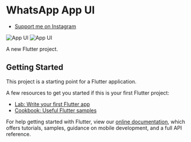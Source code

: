 # WhatsApp App UI

- [Support me on Instagram](https://www.instagram.com/_.pagal_ladka._/)

![App UI](https://user-images.githubusercontent.com/16510597/103358889-504d2300-4ae9-11eb-886b-effbee0d7782.jpg)
![App UI](https://media.discordapp.net/attachments/984753661081165914/1010764352783122472/New_Project_115_8B38E2A.png)

A new Flutter project.

## Getting Started

This project is a starting point for a Flutter application.

A few resources to get you started if this is your first Flutter project:

- [Lab: Write your first Flutter app](https://flutter.dev/docs/get-started/codelab)
- [Cookbook: Useful Flutter samples](https://flutter.dev/docs/cookbook)

For help getting started with Flutter, view our
[online documentation](https://flutter.dev/docs), which offers tutorials,
samples, guidance on mobile development, and a full API reference.
